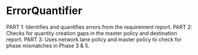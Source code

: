# ErrorQuantifier
PART 1: Identifies and quantifies errors from the requirement report. PART 2: Checks for quantity creation gaps in the master policy and destination report. PART 3: Uses network lane policy and master policy to check for phase mismatches in Phase 3 &amp; 5.
